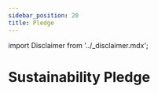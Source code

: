 ```yaml
---
sidebar_position: 20
title: Pledge
---
```


import Disclaimer from '../\_disclaimer.mdx';

<Disclaimer />

# Sustainability Pledge

